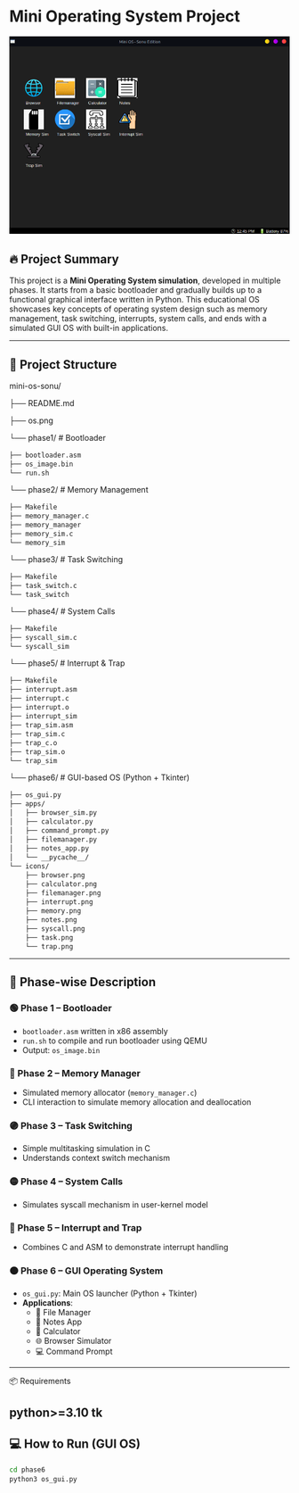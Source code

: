 # Mini Operating System Project

![Mini OS Screenshot](os.png)

## 🔥 Project Summary

This project is a **Mini Operating System simulation**, developed in multiple phases. It starts from a basic bootloader and gradually builds up to a functional graphical interface written in Python. This educational OS showcases key concepts of operating system design such as memory management, task switching, interrupts, system calls, and ends with a simulated GUI OS with built-in applications.

---

## 📁 Project Structure
mini-os-sonu/

├── README.md

├── os.png

└── phase1/  # Bootloader

    ├── bootloader.asm
    ├── os_image.bin
    └── run.sh

└── phase2/               # Memory Management

    ├── Makefile
    ├── memory_manager.c
    ├── memory_manager
    ├── memory_sim.c
    └── memory_sim

└── phase3/               # Task Switching

    ├── Makefile
    ├── task_switch.c
    └── task_switch

└── phase4/               # System Calls

    ├── Makefile
    ├── syscall_sim.c
    └── syscall_sim

└── phase5/               # Interrupt & Trap

    ├── Makefile
    ├── interrupt.asm
    ├── interrupt.c
    ├── interrupt.o
    ├── interrupt_sim
    ├── trap_sim.asm
    ├── trap_sim.c
    ├── trap_c.o
    ├── trap_sim.o
    └── trap_sim

└── phase6/               # GUI-based OS (Python + Tkinter)

    ├── os_gui.py
    ├── apps/
    │   ├── browser_sim.py
    │   ├── calculator.py
    │   ├── command_prompt.py
    │   ├── filemanager.py
    │   ├── notes_app.py
    │   └── __pycache__/
    └── icons/
        ├── browser.png
        ├── calculator.png
        ├── filemanager.png
        ├── interrupt.png
        ├── memory.png
        ├── notes.png
        ├── syscall.png
        ├── task.png
        └── trap.png


---

## 🧠 Phase-wise Description

### 🟢 Phase 1 – Bootloader
- `bootloader.asm` written in x86 assembly
- `run.sh` to compile and run bootloader using QEMU
- Output: `os_image.bin`

### 🔵 Phase 2 – Memory Manager
- Simulated memory allocator (`memory_manager.c`)
- CLI interaction to simulate memory allocation and deallocation

### 🟣 Phase 3 – Task Switching
- Simple multitasking simulation in C
- Understands context switch mechanism

### 🟡 Phase 4 – System Calls
- Simulates syscall mechanism in user-kernel model

### 🔴 Phase 5 – Interrupt and Trap
- Combines C and ASM to demonstrate interrupt handling

### 🟠 Phase 6 – GUI Operating System
- `os_gui.py`: Main OS launcher (Python + Tkinter)
- **Applications**:
  - 📁 File Manager
  - 📝 Notes App
  - 🔢 Calculator
  - 🌐 Browser Simulator
  - 💻 Command Prompt

---
📦 Requirements

python>=3.10
tk
---


## 💻 How to Run (GUI OS)

```bash
cd phase6
python3 os_gui.py

